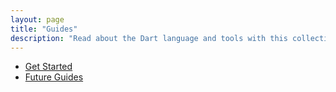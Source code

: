```yaml
---
layout: page
title: "Guides"
description: "Read about the Dart language and tools with this collection of guides."
---
```


* [Get Started](/guides/get-started)
* [Future Guides](/guides/future-guides)
